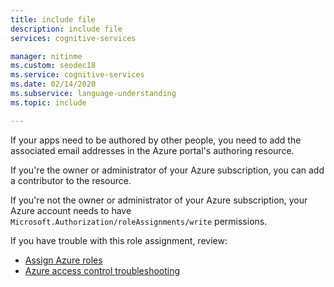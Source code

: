 ```yaml
---
title: include file
description: include file
services: cognitive-services

manager: nitinme
ms.custom: seodec18
ms.service: cognitive-services
ms.date: 02/14/2020
ms.subservice: language-understanding
ms.topic: include

---
```

If your apps need to be authored by other people, you need to add the associated email addresses in the Azure portal's authoring resource.

If you're the owner or administrator of your Azure subscription, you can add a contributor to the resource.

If you're not the owner or administrator of your Azure subscription, your Azure account needs to have `Microsoft.Authorization/roleAssignments/write` permissions.

If you have trouble with this role assignment, review:

* [Assign Azure roles](../../../role-based-access-control/role-assignments-portal.md)
* [Azure access control troubleshooting](../../../role-based-access-control/troubleshooting.md)
